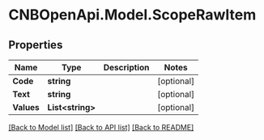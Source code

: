 # CNBOpenApi.Model.ScopeRawItem

## Properties

Name | Type | Description | Notes
------------ | ------------- | ------------- | -------------
**Code** | **string** |  | [optional] 
**Text** | **string** |  | [optional] 
**Values** | **List&lt;string&gt;** |  | [optional] 

[[Back to Model list]](../../README.md#documentation-for-models) [[Back to API list]](../../README.md#documentation-for-api-endpoints) [[Back to README]](../../README.md)

